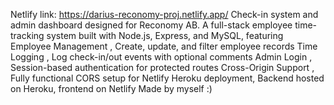 Netlify link: https://darius-reconomy-proj.netlify.app/
Check-in system and admin dashboard designed for Reconomy AB. A full-stack employee time-tracking system built with Node.js, Express, and MySQL, featuring Employee Management , Create, update, and filter employee records Time Logging , Log check-in/out events with optional comments Admin Login , Session-based authentication for protected routes Cross-Origin Support , Fully functional CORS setup for Netlify Heroku deployment, Backend hosted on Heroku, frontend on Netlify
Made by myself :)
